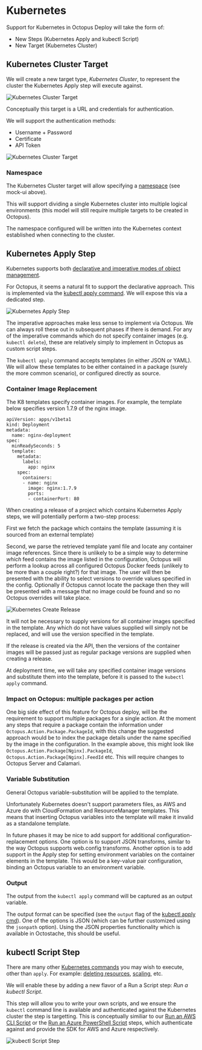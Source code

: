 # Kubernetes

Support for Kubernetes in Octopus Deploy will take the form of:

- New Steps (Kubernetes Apply and kubectl Script) 
- New Target (Kubernetes Cluster)

## Kubernetes Cluster Target

We will create a new target type, _Kubernetes Cluster_, to represent the cluster the Kubernetes Apply step will execute against. 

![Kubernetes Cluster Target](ui-mocks/kubernetes-cluster-target-option.png "width=500")

Conceptually this target is a URL and credentials for authentication.

We will support the authentication methods:

- Username + Password
- Certificate
- API Token

![Kubernetes Cluster Target](ui-mocks/kubernetes-cluster-target.png "width=500")

### Namespace 

The Kubernetes Cluster target will allow specifying a [namespace](https://kubernetes.io/docs/tasks/administer-cluster/namespaces/) (see mock-ui above). 

This will support dividing a single Kubernetes cluster into multiple logical environments (this model will still require multiple targets to be created in Octopus). 

The namespace configured will be written into the Kubernetes context established when connecting to the cluster.  


## Kubernetes Apply Step

Kubernetes supports both [declarative and imperative modes of object management](https://kubernetes.io/docs/concepts/overview/object-management-kubectl/overview/#management-techniques).  

For Octopus, it seems a natural fit to support the declarative approach. This is implemented via the [kubectl apply command](https://kubernetes.io/docs/reference/generated/kubectl/kubectl-commands#apply). We will expose this via a dedicated step. 

![Kubernetes Apply Step](ui-mocks/kubernetes-apply-step.png "width=500")

The imperative approaches make less sense to implement via Octopus. We can always roll these out in subsequent phases if there is demand. For any of the imperative commands which do not specify container images (e.g. `kubectl delete`), these are relatively simply to implement in Octopus as custom script steps.

The `kubectl apply` command accepts templates (in either JSON or YAML). We will allow these templates to be either contained in a package (surely the more common scenario), or configured directly as source. 

### Container Image Replacement

The K8 templates specify container images. For example, the template below specifies version 1.7.9 of the nginx image.

```
apiVersion: apps/v1beta1
kind: Deployment
metadata:
  name: nginx-deployment
spec:
  minReadySeconds: 5
  template:
    metadata:
      labels:
        app: nginx
    spec:
      containers:
      - name: nginx
        image: nginx:1.7.9
        ports:
        - containerPort: 80
```

When creating a release of a project which contains Kubernetes Apply steps, we will potentially perform a two-step process:

First we fetch the package which contains the template (assuming it is sourced from an external template)
 
Second, we parse the retrieved template yaml file and locate any container image references. Since there is unlikely to be a simple way to determine _which_ feed contains the image listed in the configuration, Octopus will perform a lookup across all configured Octopus Docker feeds (unlikely to be more than a couple right?) for that image. The user will then be presented with the ability to select versions to override values specified in the config. Optionally if Octopus cannot locate the package then they will be presented with a message that no image could be found and so no Octopus overrides will take place.

![Kubernetes Create Release](ui-mocks/kubernetes-create-release.png "width=500")

It will not be necessary to supply versions for all container images specified in the template.  Any which do not have values supplied will simply not be replaced, and will use the version specified in the template.

If the release is created via the API, then the versions of the container images will be passed just as regular package versions are supplied when creating a release.

At deployment time, we will take any specified container image versions and substitute them into the template, before it is passed to the `kubectl apply` command.

### Impact on Octopus: multiple packages per action

One big side effect of this feature for Octopus deploy, will be the requirement to support multiple packages for a single action. At the moment any steps that require a package contain the information under `Octopus.Action.Package.PackageId`, with this change the suggested approach would be to index the package details under the name specified by the image in the configuration. In the example above, this might look like `Octopus.Action.Package[Nginx].PackageId`, `Octopus.Action.Package[Nginx].FeedId` etc. This will require changes to Octopus Server and Calamari.

### Variable Substitution

General Octopus variable-substitution will be applied to the template.

Unfortunately Kubernetes doesn't support parameters files, as AWS and Azure do with CloudFormation and ResourceManager templates. This means that inserting Octopus variables into the template will make it invalid as a standalone template.

In future phases it may be nice to add support for additional configuration-replacement options.  One option is to support JSON transforms, similar to the way Octopus supports web.config transforms. Another option is to add support in the Apply step for setting environment variables on the container elements in the template.  This would be a key-value pair configuration, binding an Octopus variable to an environment variable.  


### Output

The output from the `kubectl apply` command will be captured as an output variable.

The output format can be specified (see the `output` flag of the [kubectl apply cmd](https://kubernetes.io/docs/reference/generated/kubectl/kubectl-commands#apply)). One of the options is JSON (which can be further customized using the `jsonpath` option). Using the JSON properties functionality which is available in Octostache, this should be useful.

## kubectl Script Step

There are many other [Kubernetes commands](https://kubernetes.io/docs/reference/generated/kubectl/kubectl-commands) you may wish to execute, other than `apply`.  For example: [deleting resources](https://kubernetes.io/docs/reference/generated/kubectl/kubectl-commands#delete), [scaling](https://kubernetes.io/docs/reference/generated/kubectl/kubectl-commands#scale), etc.

We will enable these by adding a new flavor of a Run a Script step: _Run a kubectl Script_. 

This step will allow you to write your own scripts, and we ensure the `kubectl` command line is available and authenticated against the Kubernetes cluster the step is targetting.  This is conceptually similiar to our [Run an AWS CLI Script](https://octopus.com/docs/deploying-applications/custom-scripts/aws-cli-scripts) or the  [Run an Azure PowerShell Script](https://octopus.com/docs/deploying-applications/azure-deployments/running-azure-powershell) steps, which authenticate against and provide the SDK for AWS and Azure respectively. 

![kubectl Script Step](ui-mocks/kubectl-script-step.png "width=500")
